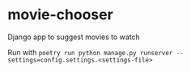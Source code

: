 # movie-chooser

Django app to suggest movies to watch

Run with `poetry run python manage.py runserver --settings=config.settings.<settings-file>`
